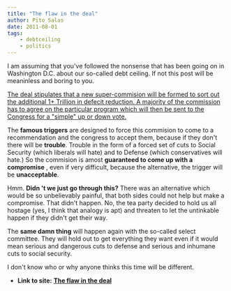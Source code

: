 ```yaml
---
title: "The flaw in the deal"
author: Pito Salas
date: 2011-08-01
tags:
    - debtceiling
    - politics
---
```




I am assuming that you've followed the nonsense that has been going on in
Washington D.C. about our so-called debt ceiling. If not this post will be
meaninless and boring to you.

[The deal stipulates that a new super-commision will be formed to sort out the
additional 1+ Trillion in defecit reduction. A majority of the commission has
to agree on the particular program which will then be sent to the Congress for
a "simple" up or down
vote.](<http://online.wsj.com/article/SB10001424053111903520204576480123949521268.html?mod=WSJ_Home_largeHeadline>)

The **famous triggers** are designed to force this commision to come to a
recommendation and the congress to accept them, because if they don't there
will be **trouble**. Trouble in the form of a forced set of cuts to Social
Security (which liberals will hate) and to Defense (which conservatives will
hate.) So the commision is amost **guaranteed to come up with a compromise** ,
even if very difficult, because the alternative, the trigger will be
**unacceptable**.

Hmm. **Didn 't we just go through this?** There was an alternative which would
be so unbelievably painful, that both sides could not help but make a
compromise. That didn't happen. No, the tea party decided to hold us all
hostage (yes, I think that analogy is apt) and threaten to let the untinkable
happen if they didn't get their way.

The **same damn thing** will happen again with the so-called select committee.
They will hold out to get everything they want even if it would mean serious
and dangerous cuts to defense and serious and inhumane cuts to social
security.

I don't know who or why anyone thinks this time will be different.


* **Link to site:** **[The flaw in the deal](None)**
